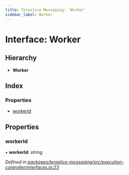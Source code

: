 ```yaml
---
title: Teraslice Messaging: `Worker`
sidebar_label: Worker
---
```


# Interface: Worker

## Hierarchy

* **Worker**

## Index

### Properties

* [workerId](worker.md#workerid)

## Properties

###  workerId

• **workerId**: *string*

*Defined in [packages/teraslice-messaging/src/execution-controller/interfaces.ts:23](https://github.com/terascope/teraslice/blob/653cf7530/packages/teraslice-messaging/src/execution-controller/interfaces.ts#L23)*
